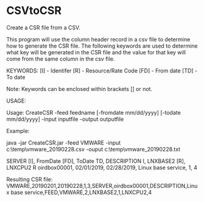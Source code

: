 # CSVtoCSR
Create a CSR file from a CSV.

This program will use the column header record in a csv file to determine how to generate the CSR file.  The following keywords
are used to determine what key will be generated in the CSR file and the value for that key will come from the same column in the
csv file.

KEYWORDS:
  [I]   -  Identifer
  [R]   -  Resource/Rate Code
  [FD]  -  From date
  [TD]  -  To date
  
Note:  Keywords can be enclosed within brackets [] or not.
  
USAGE:

Usage: CreateCSR -feed feedname [-fromdate mm/dd/yyyy] [-todate mm/dd/yyyy] -input inputfile -output outputfile
  
Example:

java -jar CreateCSR.jar -feed VMWARE -input c:\temp\vmware_20190228.csv -ouput c:\temp\vmware_20190228.txt

SERVER [I], FromDate [FD], ToDate TD, DESCRIPTION I, LNXBASE2 [R], LNXCPU2 R
oirdbox00001, 02/01/2019, 02/28/2019, Linux base service, 1, 4

Resulting CSR file:
VMWARE,20190201,20190228,1,3,SERVER,oirdbox00001,DESCRIPTION,Linux base service,FEED,VMWARE,2,LNXBASE2,1,LNXCPU2,4
